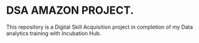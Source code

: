 # DSA AMAZON PROJECT.
This repository is a Digital Skill Acquisition project in completion of my Data analytics training with Incubation Hub.
